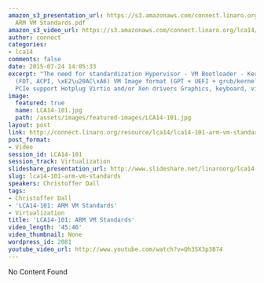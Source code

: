 ```yaml
---
amazon_s3_presentation_url: https://s3.amazonaws.com/connect.linaro.org/lca14/presentations/LCA14-101-
  ARM VM Standards.pdf
amazon_s3_video_url: https://s3.amazonaws.com/connect.linaro.org/lca14/videos/03-03-Monday/LCA14-101-+ARM+VM+Standards.mp4
author: connect
categories:
- lca14
comments: false
date: 2015-07-24 14:05:33
excerpt: "The need for standardization Hypervisor - VM Bootloader - Kernel interfaces
  (FDT, ACPI, \xE2\u20AC\xA6) VM Image format (GPT + UEFI + grub/kernel/\xE2\u20AC\xA6)
  PCIe support Hotplug Virtio and/or Xen drivers Graphics, keyboard, video, mouse?"
image:
  featured: true
  name: LCA14-101.jpg
  path: /assets/images/featured-images/LCA14-101.jpg
layout: post
link: http://connect.linaro.org/resource/lca14/lca14-101-arm-vm-standards/
post_format:
- Video
session_id: LCA14-101
session_track: Virtualization
slideshare_presentation_url: http://www.slideshare.net/linaroorg/lca14-101-armvmstandards
slug: lca14-101-arm-vm-standards
speakers: Christoffer Dall
tags:
- Christoffer Dall
- 'LCA14-101: ARM VM Standards'
- Virtualization
title: 'LCA14-101: ARM VM Standards'
video_length: '45:46'
video_thumbnail: None
wordpress_id: 2081
youtube_video_url: http://www.youtube.com/watch?v=Qh3SX3p3B74
---
```


No Content Found